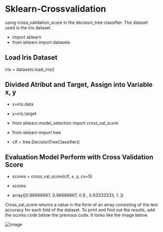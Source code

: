 # Sklearn-Crossvalidation

using cross_validation_score in the decision_tree classifier. The dataset used is the iris dataset.

- import sklearn
- from sklearn import datasets
 
## Load Iris Dataset
iris = datasets.load_iris()

## Divided Atribut and Target, Assign into Variable x, y
- x=iris.data
- y=iris.target

- from sklearn.model_selection import cross_val_score
- from sklearn import tree
 
- clf = tree.DecisionTreeClassifier()

## Evaluation Model Perform with Cross Validation Score
- scores = cross_val_score(clf, x, y, cv=5)
- scores

- array([0.96666667, 0.96666667, 0.9       , 0.93333333, 1.        ])

Cross_val_score returns a value in the form of an array consisting of the test accuracy for each fold of the dataset. To print and find out the results, add the scores code below the previous code. It looks like the image below.

![image](https://github.com/diantyapitaloka/Sklearn-Crossvalidation/assets/147487436/a9517cd8-0fc0-4bdd-93ff-8634c1ccae81)

